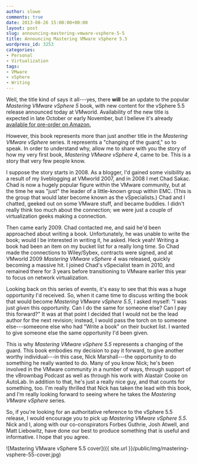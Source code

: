 ```yaml
---
author: slowe
comments: true
date: 2013-08-26 15:00:00+00:00
layout: post
slug: announcing-mastering-vmware-vsphere-5-5
title: Announcing Mastering VMware vSphere 5.5
wordpress_id: 3253
categories:
- Personal
- Virtualization
tags:
- VMware
- vSphere
- Writing
---
```


Well, the title kind of says it all---yes, there **will** be an update to the popular _Mastering VMware vSphere 5_ book, with new content for the vSphere 5.5 release announced today at VMworld. Availability of the new title is expected in late October or early November, but I believe it's already [available for pre-order on Amazon.](http://www.amazon.com/Mastering-VMware-vSphere-Scott-Lowe/dp/1118661141/ref=sr_1_3/183-8467773-3754858?ie=UTF8&qid=1377463800&sr=8-3&keywords=mastering+vmware+vsphere)

However, this book represents more than just another title in the _Mastering VMware vSphere_ series. It represents a "changing of the guard," so to speak. In order to understand why, allow me to share with you the story of how my very first book, _Mastering VMware vSphere 4_, came to be. This is a story that very few people know.

I suppose the story starts in 2008. As a blogger, I'd gained some visibility as a result of my liveblogging at VMworld 2007, and in 2008 I met Chad Sakac. Chad is now a hugely popular figure within the VMware community, but at the time he was "just" the leader of a little-known group within EMC. (This is the group that would later become known as the vSpecialists.) Chad and I chatted, geeked out on some VMware stuff, and became buddies. I didn't really think too much about the connection; we were just a couple of virtualization geeks making a connection.

Then came early 2009. Chad contacted me, and said he'd been approached about writing a book. Unfortunately, he was unable to write the book; would I be interested in writing it, he asked. Heck yeah! Writing a book had been an item on my bucket list for a really long time. So Chad made the connections to Wiley/Sybex, contracts were signed, and at VMworld 2009 _Mastering VMware vSphere 4_ was released, quickly becoming a massive hit. I joined Chad's vSpecialist team in 2010, and remained there for 3 years before transitioning to VMware earlier this year to focus on network virtualization.

Looking back on this series of events, it's easy to see that this was a huge opportunity I'd received. So, when it came time to discuss writing the book that would become _Mastering VMware vSphere 5.5_, I asked myself: "I was just _given_ this opportunity. Can I do the same for someone else? Can I pay this forward?" It was at that point I decided that I would not be the lead author for the next revision; instead, I would pass the torch on to someone else---someeone else who had "Write a book" on their bucket list. I wanted to give someone else the same opportunity I'd been given.

This is why _Mastering VMware vSphere 5.5_ represents a changing of the guard. This book embodies my decision to pay it forward, to give another worthy individual---in this case, Nick Marshall---the opportunity to do something he really wanted to do. Many of you know Nick; he's been involved in the VMware community in a number of ways, through support of the vBrownbag Podcast as well as through his work with Alastair Cooke on AutoLab. In addition to that, he's just a really nice guy, and that counts for something, too. I'm really thrilled that Nick has taken the lead with this book, and I'm really looking forward to seeing where he takes the _Mastering VMware vSphere_ series.

So, if you're looking for an authoritative reference to the vSphere 5.5 release, I would encourage you to pick up _Mastering VMware vSphere 5.5_. Nick and I, along with our co-conspirators Forbes Guthrie, Josh Atwell, and Matt Liebowitz, have done our best to produce something that is useful and informative. I hope that you agree.

![Mastering VMware vSphere 5.5 cover]({{ site.url }}/public/img/mastering-vsphere-55-cover.jpg)
